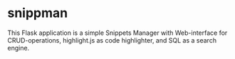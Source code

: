 # snippman
This Flask application is a simple Snippets Manager with Web-interface for CRUD-operations, highlight.js as code highlighter, and SQL as a search engine.
